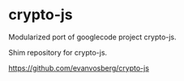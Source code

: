 crypto-js
=========

Modularized port of googlecode project crypto-js.

Shim repository for crypto-js.

https://github.com/evanvosberg/crypto-js